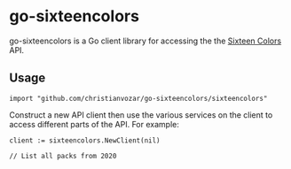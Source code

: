 # go-sixteencolors

go-sixteencolors is a Go client library for accessing the the [Sixteen Colors](https://16colo.rs) API.

## Usage

```
import "github.com/christianvozar/go-sixteencolors/sixteencolors"
```

Construct a new API client then use the various services on the client to access different parts of the API. For example:

```
client := sixteencolors.NewClient(nil)

// List all packs from 2020

```
